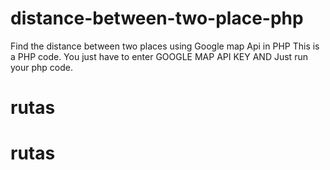 # distance-between-two-place-php
Find the distance between two places using Google map Api in PHP
This is a PHP code.
You just have to enter GOOGLE MAP API KEY
AND Just run your php code.
# rutas
# rutas
